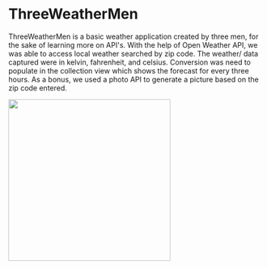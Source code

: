 # ThreeWeatherMen

ThreeWeatherMen is a basic weather application created by three men, for the sake of learning more on API's. With the help of Open Weather API, we was able to access local weather searched by zip code. The weather/ data captured were in kelvin, fahrenheit, and celsius. Conversion was need to populate in the collection view which shows the forecast for every three hours. As a bonus, we used a photo API to generate a picture based on the zip code entered.

<img src="https://github.com/edwardanchundia/ThreeWeatherMen/blob/master/ThreeManSeeTheFuture_Demo.gif?raw=true" width="320" />
